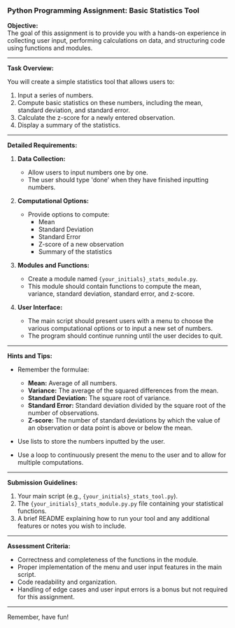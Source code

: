 ### **Python Programming Assignment: Basic Statistics Tool**

**Objective:**  
The goal of this assignment is to provide you with a hands-on experience in collecting user input, performing calculations on data, and structuring code using functions and modules.

---

**Task Overview:**

You will create a simple statistics tool that allows users to:
1. Input a series of numbers.
2. Compute basic statistics on these numbers, including the mean, standard deviation, and standard error.
3. Calculate the z-score for a newly entered observation.
4. Display a summary of the statistics.

---

**Detailed Requirements:**

1. **Data Collection:**
    - Allow users to input numbers one by one.
    - The user should type 'done' when they have finished inputting numbers.

2. **Computational Options:**
    - Provide options to compute:
        - Mean
        - Standard Deviation
        - Standard Error
        - Z-score of a new observation
        - Summary of the statistics

3. **Modules and Functions:**
    - Create a module named `{your_initials}_stats_module.py`.
    - This module should contain functions to compute the mean, variance, standard deviation, standard error, and z-score.

4. **User Interface:**
    - The main script should present users with a menu to choose the various computational options or to input a new set of numbers.
    - The program should continue running until the user decides to quit.

---

**Hints and Tips:**

- Remember the formulae:
    - **Mean:** Average of all numbers.
    - **Variance:** The average of the squared differences from the mean.
    - **Standard Deviation:** The square root of variance.
    - **Standard Error:** Standard deviation divided by the square root of the number of observations.
    - **Z-score:** The number of standard deviations by which the value of an observation or data point is above or below the mean.

- Use lists to store the numbers inputted by the user.

- Use a loop to continuously present the menu to the user and to allow for multiple computations.

---

**Submission Guidelines:**

1. Your main script (e.g., `{your_initials}_stats_tool.py`).
2. The `{your_initials}_stats_module.py.py` file containing your statistical functions.
3. A brief README explaining how to run your tool and any additional features or notes you wish to include.

---

**Assessment Criteria:**

- Correctness and completeness of the functions in the module.
- Proper implementation of the menu and user input features in the main script.
- Code readability and organization.
- Handling of edge cases and user input errors is a bonus but not required for this assignment.

---

Remember, have fun!